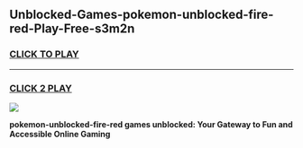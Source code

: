 
## Unblocked-Games-pokemon-unblocked-fire-red-Play-Free-s3m2n
<h3>
<a href="https://premium76.site?title=pokemon-unblocked-fire-red&ref=19M">CLICK TO PLAY</a></h3>
<hr>

<h3>
<a href="https://premium76.site?title=pokemon-unblocked-fire-red&ref=19M">CLICK 2 PLAY</a>
  
</h3>

<a href="https://premium76.site?title=pokemon-unblocked-fire-red&ref=19M"><img src="https://clearcache.store/games.png"></a>


**pokemon-unblocked-fire-red games unblocked: Your Gateway to Fun and Accessible Online Gaming**
